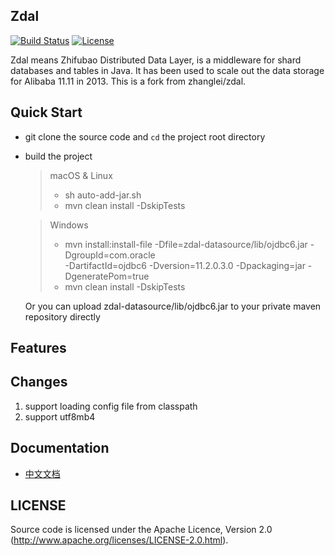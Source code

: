 ## Zdal
[![Build Status](https://travis-ci.org/yuanwhy/zdal.svg?branch=master)](https://travis-ci.org/yuanwhy/zdal)
[![License](https://img.shields.io/badge/license-Apache%202-4EB1BA.svg)](https://www.apache.org/licenses/LICENSE-2.0.html)

Zdal means Zhifubao Distributed Data Layer, is a middleware for shard databases and tables in Java. It has been used to scale out the data storage for Alibaba 11.11 in 2013. This is a fork from zhanglei/zdal.

## Quick Start


 * git clone the source code and `cd` the project root directory
 * build the project

     > macOS & Linux
     > * sh auto-add-jar.sh
     > * mvn clean install -DskipTests

     > Windows  
     > * mvn install:install-file -Dfile=zdal-datasource/lib/ojdbc6.jar -DgroupId=com.oracle \
             -DartifactId=ojdbc6 -Dversion=11.2.0.3.0 -Dpackaging=jar -DgeneratePom=true
     > * mvn clean install -DskipTests

     Or you can upload zdal-datasource/lib/ojdbc6.jar to your private maven repository directly

## Features

## Changes
   1. support loading config file from classpath
   2. support utf8mb4
   
## Documentation
* [中文文档](http://yuanwhy.com/tags/zdal/)

## LICENSE

Source code is licensed under the Apache Licence, Version 2.0
(http://www.apache.org/licenses/LICENSE-2.0.html).
